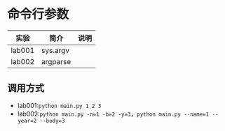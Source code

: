 # 命令行参数

|实验|简介|说明|
|---|---|---|
|lab001|sys.argv| |
|lab002|argparse| |

## 调用方式
 - lab001:`python main.py 1 2 3`
 - lab002:`python main.py -n=1 -b=2 -y=3`，`python main.py --name=1 --year=2 --body=3`